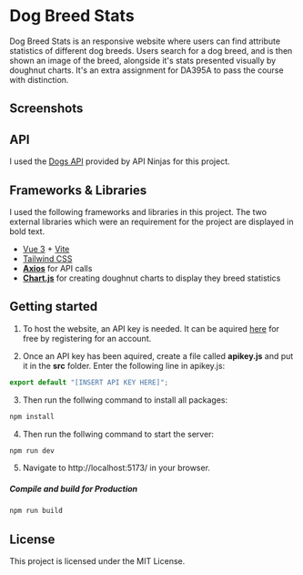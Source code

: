 # Dog Breed Stats
Dog Breed Stats is an responsive website where users can find attribute statistics of different dog breeds. Users search for a dog breed, and is then shown an image of the breed, alongside it's stats presented visually by doughnut charts. It's an extra assignment for DA395A to pass the course with distinction.

## Screenshots


## API
I used the [Dogs API](https://api-ninjas.com/api/dogs) provided by API Ninjas for this project.

## Frameworks & Libraries 
I used the following frameworks and libraries in this project. The two external libraries which were an requirement for the project are displayed in bold text. 
- [Vue 3](https://vuejs.org/) + [Vite](https://vitejs.dev/)
- [Tailwind CSS](https://tailwindcss.com/)
- **[Axios](https://axios-http.com/)** for API calls
- **[Chart.js](https://www.chartjs.org/docs/latest/)** for creating doughnut charts to display they breed statistics


## Getting started
1. To host the website, an API key is needed. It can be aquired [here](https://api-ninjas.com/register) for free by registering for an account. 

2. Once an API key has been aquired, create a file called **apikey.js** and put it in the **src** folder. 
Enter the following line in apikey.js:

```javascript
export default "[INSERT API KEY HERE]";
```

3. Then run the follwing command to install all packages:

```sh
npm install
```

4. Then run the follwing command to start the server:

```sh
npm run dev
```

5. Navigate to http://localhost:5173/ in your browser.

##### Compile and build for Production
```sh
npm run build
```
## License
This project is licensed under the MIT License.